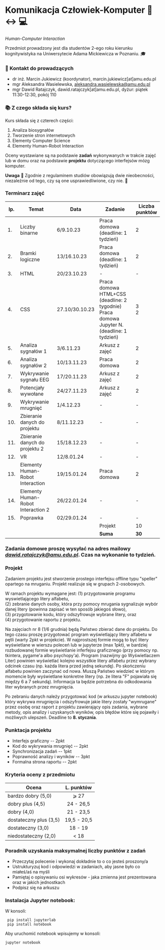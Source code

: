 # Komunikacja Człowiek-Komputer :walking: :left_right_arrow: :computer:

*Human-Computer Interaction*


Przedmiot prowadzony jest dla studentów 2-ego roku kierunku kognitywistyka na Uniwersytecie Adama Mickiewicza w Poznaniu. :mortar_board:

### :e-mail: Kontakt do prowadzących

 * dr inż. Marcin Jukiewicz (koordynator), marcin.jukiewicz[at]amu.edu.pl
 * mgr Aleksandra Wasielewska, aleksandra.wasielewska@amu.edu.pl
 * mgr Dawid Ratajczyk, dawid.ratajczyk[at]amu.edu.pl,  dyżur: piątek 11:30-12:30, pokój 110


### :books: Z czego składa się kurs?

Kurs składa się z czterech części:
 1. Analiza biosygnałów
 2. Tworzenie stron internetowych
 3. Elementy Computer Science
 4. Elementy Human-Robot Interaction


Oceny wystawiane są na podstawie **zadań** wykonywanych w trakcie zajęć lub w domu oraz na podstawie **projektu** dotyczącego interfejsów mózg komputer.




 **Uwaga** :office: Zgodnie z regulaminem studiów obowiązują dwie nieobecności, niezależnie od tego, czy są one usprawiedliwione, czy nie. :blue_book:

### Terminarz zajęć
| lp. | Temat | Data | Zadanie | Liczba punktów |						
| --- |	------- | ----- | ------- | ----------- |					
|1.|	Liczby binarne | 6/9.10.23	|	Praca domowa (deadline: 1 tydzień)	|	2	|
|2.|	Bramki logiczne	| 13/16.10.23 |	Praca domowa (deadline: 1 tydzień)	|	2	|
|3.|	HTML	| 20/23.10.23 |	-	|	-	| 
|4.|	CSS	| 27.10/30.10.23 |	Praca domowa HTML+CSS (deadline: 2 tygodnie) <br> Praca domowa Jupyter N. (deadline: 1 tydzień)	|	3 <br> 2	|  
|5.|	Analiza sygnałów 1 | 3/6.11.23	|	Arkusz z zajęć	|	2	|
|6.|	Analiza sygnałów 2	| 10/13.11.23 |	Praca domowa	|	2 |
|7.| Wykrywanie sygnału EEG | 17/20.11.23 | Arkusz z zajęć | 2 |
|8.|	Potencjały wywołane	| 24/27.11.23 |	Arkusz z zajęć	|	2	|
|9.| Wykrywanie mrugnięć	| 1/4.12.23 |	-	|	-	|
|10.|	Zbieranie danych do projektu	| 8/11.12.23 |	-	|	-	|
|11.|	Zbieranie danych do projektu 2	| 15/18.12.23 |	-	| -	|
|12.|	VR	| 12/8.01.24 |	-	| -	|
|13.|	Elementy Human-Robot Interaction	| 19/15.01.24 |	Praca domowa	|	2	|
|14.|	Elementy Human-Robot Interaction 2	| 26/22.01.24 |	-	|	-	|
|15.|	Poprawka	| 02/29.01.24 |	-	|	-	|
|   |	  |  	| Projekt | 10 |
|  	|	  |  	| **Suma** | **30** |


### Zadania domowe proszę wysyłać na adres mailowy *dawid.ratajczyk@amu.edu.pl*. Czas na wykonanie to tydzień. 



### Projekt
Zadaniem projektu jest stworzenie prostego interfejsu offline typu "speller" opartego na mruganiu. Projekt realizuje się w grupach 2-osobowych. 

W ramach projektu wymagane jest:
(1) przygotowanie programu wyswietlającego litery alfabetu, \
(2) zebranie danych osoby, która przy pomocy mrugania sygnalizuje wybór danej litery (powinna zapisać w ten sposób jakiegoś słowo), \
(3) przygotowanie kodu, który odszyfrowuje wybrane litery, oraz \
(4) przygotowanie raportu z projektu. 

Na zajęciach nr 8 (1/6 grudnia) będą Państwo zbierać dane do projektu. Do tego czasu proszę przygotować program wyświetlający litery alfabetu w pętli (warty 2pkt w projekcie). W najprostszej formie mogą to być litery wyświetlane w wierszu poleceń lub w jupyterze (max 1pkt), w bardziej rozbudowanej formie wyświetlanie inferfejsu graficznego (przy pomocy np. tkintera, pygame'a albo psychopy'a). Program (nazwijmy go Wyświetlaczem Liter) powinien wyświetlać kolejno wszystkie litery alfabetu przez wybrany odcinek czasu (np. każda litera przed jedną sekundę). Po skończeniu alfabetu powinien zaczynać od nowa. Muszą Państwo wiedzieć w którym momencie były wyświetlane konkretne litery (np. że litera "F" pojawiała się między 6 a 7 sekundą). Informacja ta będzie potrzebna do odkodowania liter wybranych przez mrugnięcia.

Po zebraniu danych należy przygotować kod (w arkuszu jupyter notebook) który wykrywa mrugnięcia i odszyfrowuje jakie litery zostały "wymrugane" przez osobę oraz raport z projektu zawierający opis zadania, wybrane metody, opis analizy i uzyskanych wyników, opis błędów które się pojawiły i możliwych ulepszeń. Deadline to **8. stycznia**.



### Punktacja projektu
* Interfejs graficzny -- 2pkt
* Kod do wykrywania mrugnięć -- 2pkt
* Synchronizacja zadań -- 1pkt
* Poprawność analizy i wyników -- 3pkt
* Formalna strona raportu -- 2pkt

### Kryteria oceny z przedmiotu

| Ocena | L. punktów |
|------------------------|:---------:|
| bardzo dobry (5,0)     | ⩾ 27    |
| dobry plus (4,5)       | 24 - 26,5 |
| dobry (4,0)            |  21 - 23,5  |
| dostateczny plus (3,5) | 19,5 - 20,5 |
| dostateczny (3,0)      | 18 - 19 |
| niedostateczny (2,0)   | < 18   |


### Poradnik uzyskania maksymalnej liczby punktów z zadań 
* Przeczytaj polecenie i wykonaj dokładnie to o co jesteś proszony/a
* Ustrukturyzuj kod i odpowiedzi w zadaniach, aby jasne było co miałeś/aś na myśli
* Pamiętaj o opisywaniu osi wykresów - jaka zmienna jest prezentowana oraz w jakich jednostkach
* Podpisz się na arkuszu 

### Instalacja Jupyter notebook:
W konsoli:
```
 pip install jupyterlab
 pip install notebook
```
Aby uruchomić notebook wpisujemy w konsoli:
```
jupyter notebook
```




